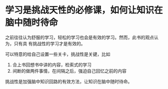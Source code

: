 # 学习是挑战天性的必修课，如何让知识在脑中随时待命

之前往往认为舒服的学习，轻松的学习也会是有效的学习。然而，此书的观点认为，只有具
有挑战性的学习才是有效的。

可以特意的给自己设置一些关卡，挑战性是关键，比如

1. 合上书回想书中讲的内容，检索式的学习
2. 间断的做两件事情，在间隔之后，强迫自己回忆之前的内容

挑战性是加强脑中知识回路的有效方法，让知识在脑中随时待命。
